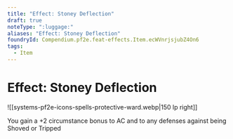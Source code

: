 ```yaml
---
title: "Effect: Stoney Deflection"
draft: true
noteType: ":luggage:"
aliases: "Effect: Stoney Deflection"
foundryId: Compendium.pf2e.feat-effects.Item.ecWVnrjsjubZ4On6
tags:
  - Item
---
```


# Effect: Stoney Deflection
![[systems-pf2e-icons-spells-protective-ward.webp|150 lp right]]

You gain a +2 circumstance bonus to AC and to any defenses against being Shoved or Tripped
